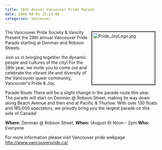```yaml
---
title: 28th Annual Vancouver Pride Parade
date: 2006-08-01 15:21:00
categories: Vancouver
---
```

<a href="/public/uploads/2006/07/Pride_JoyLogo.jpg" rel="lightbox"><img src="/public/uploads/2006/07/Pride_JoyLogo.jpg" alt="Pride_JoyLogo.jpg" title="Pride_JoyLogo.jpg" style="margin: 5px 10px; padding: 3px" align="right" border="2" height="167" width="200" /></a>

The Vancouver Pride Society &amp; Vancity Present the 28th annual Vancouver Pride Parade starting at Denman and Robson Streets.

Join us in bringing together the dynamic people and cultures of the city!
For the 28th year, we invite you to come out and celebrate the vibrant life and diversity of the Vancouver queer community, Vancouver's Pride &amp; Joy.

Parade Route
There will be a slight change in the parade route this year. The parade will start on Denman @ Robson Street, making its way down along Beach Avenue and then end at Pacific &amp; Thurlow. With over 130 floats and 185,000 spectators, we proudly bring you the largest parade on this side of Canada!

<strong>Where:</strong> Denman @ Robson Street,
<strong>When:</strong> (August 6) Noon - 2pm
<strong>Who:</strong> Everyone

For more information please visit Vancouver pride webpage
<a href="http://www.vancouverpride.ca/event-details.cfm">http://www.vancouverpride.ca/</a>
